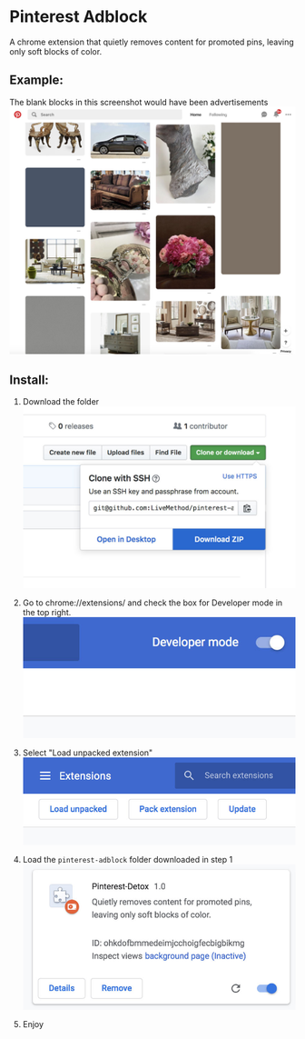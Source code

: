 # Pinterest Adblock
A chrome extension that quietly removes content for promoted pins, leaving only soft blocks of color.

## Example:
The blank blocks in this screenshot would have been advertisements
![Example](img/example.jpg)

## Install:

1) Download the folder
![Download](img/install-download.jpg)

2) Go to chrome://extensions/ and check the box for Developer mode in the top right.
![Toggle](img/install-switch.jpg)

3) Select "Load unpacked extension"
![Toggle](img/install-load.jpg)

4) Load the `pinterest-adblock` folder downloaded in step 1
![Toggle](img/install-plugin.jpg)

5) Enjoy